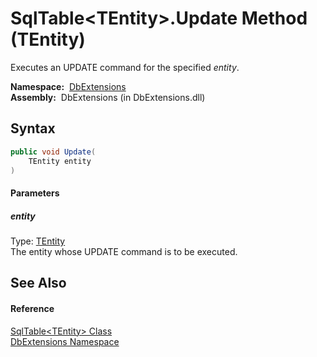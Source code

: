 SqlTable&lt;TEntity>.Update Method (TEntity)
============================================
Executes an UPDATE command for the specified *entity*.

  **Namespace:**  [DbExtensions][1]  
  **Assembly:**  DbExtensions (in DbExtensions.dll)

Syntax
------

```csharp
public void Update(
	TEntity entity
)
```

#### Parameters

##### *entity*
Type: [TEntity][2]  
The entity whose UPDATE command is to be executed.


See Also
--------

#### Reference
[SqlTable&lt;TEntity> Class][2]  
[DbExtensions Namespace][1]  

[1]: ../README.md
[2]: README.md
